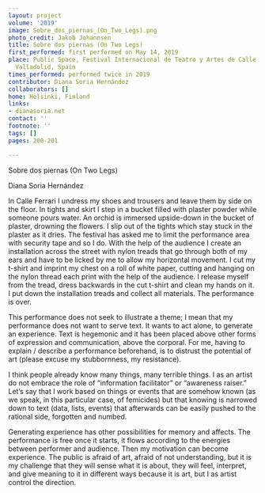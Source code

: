 ```yaml
---
layout: project
volume: '2019'
image: Sobre_dos_piernas_(On_Two_Legs).png
photo_credit: Jakob Johannsen
title: Sobre dos piernas (On Two Legs)
first_performed: first performed on May 14, 2019
place: Public Space, Festival Internacional de Teatro y Artes de Calle de Valladolid,
  Valladolid, Spain
times_performed: performed twice in 2019
contributor: Diana Soria Hernández
collaborators: []
home: Helsinki, Finland
links:
- dianasoria.net
contact: ''
footnote: ''
tags: []
pages: 200-201

---
```


Sobre dos piernas (On Two Legs)

Diana Soria Hernández

In Calle Ferrari I undress my shoes and trousers and leave them by side on the floor. In tights and skirt I step in a bucket filled with plaster powder while someone pours water. An orchid is immersed upside-down in the bucket of plaster, drowning the flowers. I slip out of the tights which stay stuck in the plaster as it dries. The festival has asked me to limit the performance area with security tape and so I do. With the help of the audience I create an installation across the street with nylon treads that go through both of my ears and have to be licked by me to allow my horizontal movement. I cut my t-shirt and imprint my chest on a roll of white paper, cutting and hanging on the nylon thread each print with the help of the audience. I release myself from the tread, dress backwards in the cut t-shirt and clean my hands on it. I put down the installation treads and collect all materials. The performance is over.

This performance does not seek to illustrate a theme; I mean that my performance does not want to serve text. It wants to act alone, to generate an experience. Text is hegemonic and it has been placed above other forms of expression and communication, above the corporal. For me, having to explain / describe a performance beforehand, is to distrust the potential of art (please excuse my stubbornness, my resistance).

I think people already know many things, many terrible things. I as an artist do not embrace the role of “information facilitator” or “awareness raiser.” Let’s say that I work based on things or events that are somehow known (as we speak, in this particular case, of femicides) but that knowing is narrowed down to text (data, lists, events) that afterwards can be easily pushed to the rational side, forgotten and numbed.

Generating experience has other possibilities for memory and affects. The performance is free once it starts, it flows according to the energies between performer and audience. Then my motivation can become experience. The public is afraid of art, afraid of not understanding, but it is my challenge that they will sense what it is about, they will feel, interpret, and give meaning to it in different ways because it is art, but I as artist control the direction.
